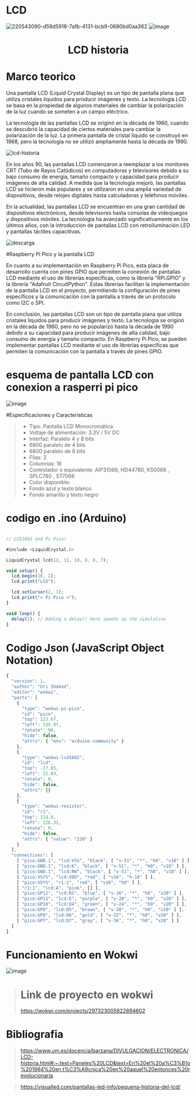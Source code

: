 # LCD
![220543090-d59d5918-7afb-4131-bcb9-0680bd0aa362](https://user-images.githubusercontent.com/124211806/223567171-b4373bf1-5460-4795-a608-9896b2da627d.png)
![image](https://user-images.githubusercontent.com/124211806/224199009-f7ff5df1-1021-43e6-b362-d01c8c8b96f4.png)


<div> <h1 align="center">  LCD historia  </h1> </div>


# Marco teorico 

Una pantalla LCD (Liquid Crystal Display) es un tipo de pantalla plana que utiliza cristales líquidos para producir imágenes y texto. La tecnología LCD se basa en la propiedad de algunos materiales de cambiar la polarización de la luz cuando se someten a un campo eléctrico.

La tecnología de las pantallas LCD se originó en la década de 1960, cuando se descubrió la capacidad de ciertos materiales para cambiar la polarización de la luz. La primera pantalla de cristal líquido se construyó en 1968, pero la tecnología no se utilizó ampliamente hasta la década de 1990.

![lcd-historia](https://user-images.githubusercontent.com/124211806/223572691-4fab4074-73ba-4393-aed5-91dfd404a989.jpg)


En los años 90, las pantallas LCD comenzaron a reemplazar a los monitores CRT (Tubo de Rayos Catódicos) en computadoras y televisores debido a su bajo consumo de energía, tamaño compacto y capacidad para producir imágenes de alta calidad. A medida que la tecnología mejoró, las pantallas LCD se hicieron más populares y se utilizaron en una amplia variedad de dispositivos, desde relojes digitales hasta calculadoras y teléfonos móviles.

En la actualidad, las pantallas LCD se encuentran en una gran cantidad de dispositivos electrónicos, desde televisores hasta consolas de videojuegos y dispositivos móviles. La tecnología ha avanzado significativamente en los últimos años, con la introducción de pantallas LCD con retroiluminación LED y pantallas táctiles capacitivas.

![descarga](https://user-images.githubusercontent.com/124211806/223570252-9d57c68a-cf20-4d6a-909f-f1fec27ad3c6.jpg)

#Raspberry Pi Pico y la pantalla LCD

En cuanto a su implementación en Raspberry Pi Pico, esta placa de desarrollo cuenta con pines GPIO que permiten la conexión de pantallas LCD mediante el uso de librerías específicas, como la librería "RPi.GPIO" y la librería "Adafruit CircuitPython". Estas librerías facilitan la implementación de la pantalla LCD en el proyecto, permitiendo la configuración de pines específicos y la comunicación con la pantalla a través de un protocolo como I2C o SPI.



En conclusión, las pantallas LCD son un tipo de pantalla plana que utiliza cristales líquidos para producir imágenes y texto. La tecnología se originó en la década de 1960, pero no se popularizó hasta la década de 1990 debido a su capacidad para producir imágenes de alta calidad, bajo consumo de energía y tamaño compacto. En Raspberry Pi Pico, se pueden implementar pantallas LCD mediante el uso de librerías específicas que permiten la comunicación con la pantalla a través de pines GPIO.




# esquema de pantalla LCD con conexion a rasperri pi pico

![image](https://user-images.githubusercontent.com/124211806/227034391-a3eef424-ceba-4b41-a186-b2429d10ae80.png)


#Especificaciones y Caracteristicas 

>* Tipo: Pantalla LCD Monocromática
>* Voltaje de alimentación: 3.3V / 5V DC
>* Interfaz: Paralelo 4 y 8 bits
>* 6800 paralelo de 4 bits
>* 6800 paralelo de 8 bits
>* Filas: 2
>* Columnas: 16
>* Controlador o equivalente: AIP31066, HD44780, KS0066 , SPLC780 , ST7066
>* Color disponible:
>* Fondo azul y texto blanco
>* Fondo amarillo y texto negro

# codigo en .ino (Arduino)

```javascript

// LCD1602 and Pi Pico!

#include <LiquidCrystal.h>

LiquidCrystal lcd(12, 11, 10, 9, 8, 7);

void setup() {
  lcd.begin(16, 2);
  lcd.print("LCD");

  lcd.setCursor(2, 1);
  lcd.print("> Pi Pico <");
}

void loop() {
  delay(1); // Adding a delay() here speeds up the simulation
}

```
>

# Codigo Json (JavaScript Object Notation)

```javascript 
{
  "version": 1,
  "author": "Uri Shaked",
  "editor": "wokwi",
  "parts": [
    {
      "type": "wokwi-pi-pico",
      "id": "pico",
      "top": 123.67,
      "left": 135.97,
      "rotate": 90,
      "hide": false,
      "attrs": { "env": "arduino-community" }
    },
    {
      "type": "wokwi-lcd1602",
      "id": "lcd",
      "top": -17.85,
      "left": 22.03,
      "rotate": 0,
      "hide": false,
      "attrs": {}
    },
    {
      "type": "wokwi-resistor",
      "id": "r1",
      "top": 114.8,
      "left": 226.31,
      "rotate": 0,
      "hide": false,
      "attrs": { "value": "220" }
    }
  ],
  "connections": [
    [ "pico:GND.1", "lcd:VSS", "black", [ "v-51", "*", "h0", "v18" ] ],
    [ "pico:GND.1", "lcd:K", "black", [ "v-51", "*", "h0", "v18" ] ],
    [ "pico:GND.1", "lcd:RW", "black", [ "v-51", "*", "h0", "v18" ] ],
    [ "pico:VSYS", "lcd:VDD", "red", [ "v16", "h-16" ] ],
    [ "pico:VSYS", "r1:2", "red", [ "v16", "h0" ] ],
    [ "r1:1", "lcd:A", "pink", [] ],
    [ "pico:GP12", "lcd:RS", "blue", [ "v-16", "*", "h0", "v20" ] ],
    [ "pico:GP11", "lcd:E", "purple", [ "v-20", "*", "h0", "v20" ] ],
    [ "pico:GP10", "lcd:D4", "green", [ "v-24", "*", "h0", "v20" ] ],
    [ "pico:GP9", "lcd:D5", "brown", [ "v-28", "*", "h0", "v20" ] ],
    [ "pico:GP8", "lcd:D6", "gold", [ "v-32", "*", "h0", "v20" ] ],
    [ "pico:GP7", "lcd:D7", "gray", [ "v-36", "*", "h0", "v20" ] ]
  ]
}

```


# Funcionamiento en Wokwi 

![image](https://user-images.githubusercontent.com/124211806/227040657-aa2183c0-3ab4-4adb-acc6-0531a6eb5265.png)

> # Link de proyecto en wokwi
> https://wokwi.com/projects/297323005822894602

# Bibliografia 
> https://www.um.es/docencia/barzana/DIVULGACION/ELECTRONICA/LCD-historia.html#:~:text=Paneles%20LCD&text=En%20el%20a%C3%B1o%201964%20en,t%C3%A9cnica%20en%20aquel%20entonces%20revolucionaria.

> https://visualled.com/pantallas-led-info/pequena-historia-del-lcd/


